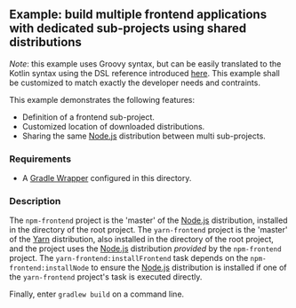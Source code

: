 ## Example: build multiple frontend applications with dedicated sub-projects using shared distributions

_Note_: this example uses Groovy syntax, but can be easily translated to the Kotlin syntax using the DSL reference
introduced [here][dsl-reference]. This example shall be customized to match exactly the developer needs and contraints.

This example demonstrates the following features:
- Definition of a frontend sub-project.
- Customized location of downloaded distributions.
- Sharing the same [Node.js][nodejs] distribution between multi sub-projects.

### Requirements

- A [Gradle Wrapper][gradle-wrapper] configured in this directory.

### Description

The `npm-frontend` project is the 'master' of the [Node.js][nodejs] distribution, installed in the directory of the root
project. The `yarn-frontend` project is the 'master' of the [Yarn][classic-yarn] distribution, also installed in the directory
of the root project, and the project uses the [Node.js][nodejs] distribution _provided_ by the `npm-frontend` project.
The `yarn-frontend:installFrontend` task depends on the `npm-frontend:installNode` to ensure the [Node.js][nodejs]
distribution is installed if one of the `yarn-frontend` project's task is executed directly.

Finally, enter `gradlew build` on a command line.

[classic-yarn]: <https://classic.yarnpkg.com/> (Yarn 1.x)
[dsl-reference]: <https://siouan.github.io/frontend-gradle-plugin/configuration> (DSL reference)
[gradle-wrapper]: <https://docs.gradle.org/current/userguide/gradle_wrapper.html> (Gradle Wrapper)
[nodejs]: <https://nodejs.org/> (Node.js)
[npm]: <https://www.npmjs.com/> (npm)
